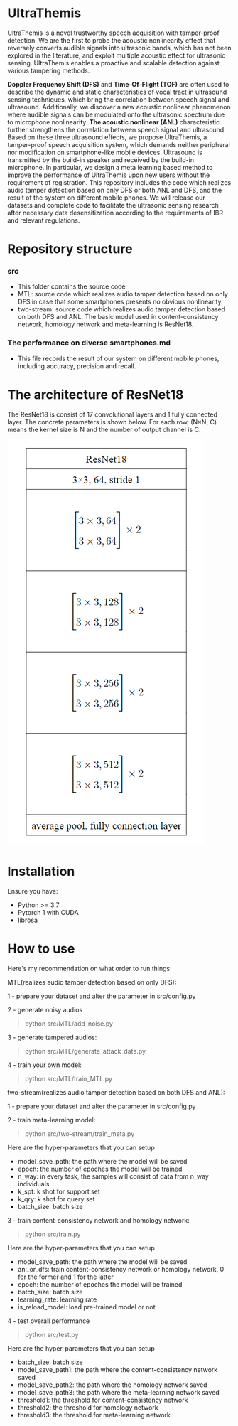 # UltraThemis
UltraThemis is a novel trustworthy speech acquisition with tamper-proof detection. We are the first to probe the acoustic nonlinearity effect that reversely converts audible signals into ultrasonic bands, which has not been explored in the literature, and exploit multiple acoustic effect for ultrasonic sensing. UltraThemis enables a proactive and scalable detection against various tampering methods.

<strong>Doppler Frequency Shift (DFS)</strong> and <strong>Time-Of-Flight (TOF)</strong> are often used to describe the dynamic and static characteristics of vocal tract in ultrasound sensing techniques, which bring the correlation between speech signal and ultrasound. Additionally, we discover a new acoustic nonlinear phenomenon
where audible signals can be modulated onto the ultrasonic spectrum due to microphone nonlinearity. <strong>The acoustic nonlinear (ANL)</strong> characteristic further strengthens the correlation between speech signal and ultrasound. Based on these three ultrasound effects, we propose UltraThemis, a tamper-proof speech acquisition system, which demands neither peripheral nor modification on smartphone-like mobile devices. Ultrasound is transmitted by the build-in speaker and received by the build-in microphone.  In particular, we design a meta learning based method to improve the performance of UltraThemis upon new users without the requirement of registration. This repository includes the code which realizes audio tamper detection based on only DFS or both ANL and DFS, and the result of the system on different mobile phones. We will release our datasets and complete code to facilitate the ultrasonic sensing research after necessary data desensitization according to the requirements of IBR and relevant regulations.  

# Repository structure
### src  
+ This folder contains the source code 
+ MTL: source code which realizes audio tamper detection based on only DFS in case that some smartphones presents no obvious nonlinearity.    
+ two-stream: source code which realizes audio tamper detection based on both DFS and ANL. The basic model used in content-consistency network, homology network and meta-learning is ResNet18.  


### The performance on diverse smartphones.md  
+ This file records the result of our system on different mobile phones, including accuracy, precision and recall.  

# The architecture of ResNet18
The ResNet18 is consist of 17 convolutional layers and 1 fully connected layer. The concrete parameters is shown below. For each row, (N×N, C) means the kernel size is N and the number of output channel is C.

![resnet18](./resnet18.png "The architecture of ResNet18")

# Installation
Ensure you have:  
+ Python >= 3.7
+ Pytorch 1 with CUDA
+ librosa  

# How to use
Here's my recommendation on what order to run things:

MTL(realizes audio tamper detection based on only DFS):

1 - prepare your dataset and alter the parameter in src/config.py

2 - generate noisy audios

> python src/MTL/add_noise.py

3 - generate tampered audios:

> python src/MTL/generate_attack_data.py

4 - train your own model:

> python src/MTL/train_MTL.py

two-stream(realizes audio tamper detection based on both DFS and ANL):

1 - prepare your dataset and alter the parameter in src/config.py

2 - train meta-learning model:

> python src/two-stream/train_meta.py

Here are the hyper-parameters that you can setup
+ model_save_path: the path where the model will be saved
+ epoch: the number of epoches the model will be trained
+ n_way: in every task, the samples will consist of data from n_way individuals
+ k_spt: k shot for support set
+ k_qry: k shot for query set
+ batch_size: batch size

3 - train content-consistency network and homology network:

> python src/train.py

Here are the hyper-parameters that you can setup
+ model_save_path: the path where the model will be saved
+ anl_or_dfs: train content-consistency network or homology network, 0 for the former and 1 for the latter
+ epoch: the number of epoches the model will be trained
+ batch_size: batch size
+ learning_rate: learning rate
+ is_reload_model: load pre-trained model or not

4 - test overall performance
> python src/test.py

Here are the hyper-parameters that you can setup
+ batch_size: batch size
+ model_save_path1: the path where the content-consistency network saved
+ model_save_path2: the path where the homology network saved
+ model_save_path3: the path where the meta-learning network saved
+ threshold1: the threshold for content-consistency network
+ threshold2: the threshold for homology network
+ threshold3: the threshold for meta-learning network
